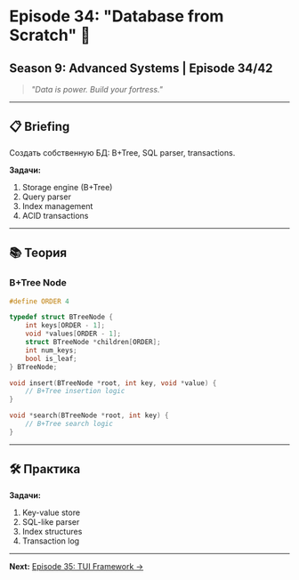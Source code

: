 # Episode 34: "Database from Scratch" 💾
## Season 9: Advanced Systems | Episode 34/42

> *"Data is power. Build your fortress."*

---

## 📋 Briefing

Создать собственную БД: B+Tree, SQL parser, transactions.

**Задачи:**
1. Storage engine (B+Tree)
2. Query parser
3. Index management
4. ACID transactions

---

## 📚 Теория

### B+Tree Node

```c
#define ORDER 4

typedef struct BTreeNode {
    int keys[ORDER - 1];
    void *values[ORDER - 1];
    struct BTreeNode *children[ORDER];
    int num_keys;
    bool is_leaf;
} BTreeNode;

void insert(BTreeNode *root, int key, void *value) {
    // B+Tree insertion logic
}

void *search(BTreeNode *root, int key) {
    // B+Tree search logic
}
```

---

## 🛠 Практика

**Задачи:**
1. Key-value store
2. SQL-like parser
3. Index structures
4. Transaction log

---

**Next:** [Episode 35: TUI Framework →](../episode-35-tui-framework/)
